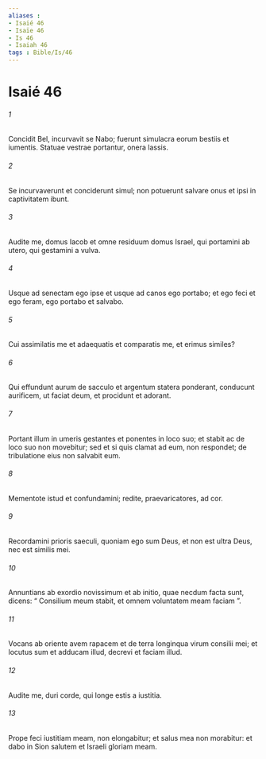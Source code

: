 ```yaml
---
aliases : 
- Isaié 46
- Isaïe 46
- Is 46
- Isaiah 46
tags : Bible/Is/46
---
```


# Isaié 46

###### 1
Concidit Bel, incurvavit se Nabo; fuerunt simulacra eorum bestiis et iumentis. Statuae vestrae portantur, onera lassis.
###### 2
Se incurvaverunt et conciderunt simul; non potuerunt salvare onus et ipsi in captivitatem ibunt.
###### 3
Audite me, domus Iacob et omne residuum domus Israel, qui portamini ab utero, qui gestamini a vulva.
###### 4
Usque ad senectam ego ipse et usque ad canos ego portabo; et ego feci et ego feram, ego portabo et salvabo.
###### 5
Cui assimilatis me et adaequatis et comparatis me, et erimus similes?
###### 6
Qui effundunt aurum de sacculo et argentum statera ponderant, conducunt aurificem, ut faciat deum, et procidunt et adorant.
###### 7
Portant illum in umeris gestantes et ponentes in loco suo; et stabit ac de loco suo non movebitur; sed et si quis clamat ad eum, non respondet; de tribulatione eius non salvabit eum.
###### 8
Mementote istud et confundamini; redite, praevaricatores, ad cor.
###### 9
Recordamini prioris saeculi, quoniam ego sum Deus, et non est ultra Deus, nec est similis mei.
###### 10
Annuntians ab exordio novissimum et ab initio, quae necdum facta sunt, dicens: “ Consilium meum stabit, et omnem voluntatem meam faciam ”.
###### 11
Vocans ab oriente avem rapacem et de terra longinqua virum consilii mei; et locutus sum et adducam illud, decrevi et faciam illud.
###### 12
Audite me, duri corde, qui longe estis a iustitia.
###### 13
Prope feci iustitiam meam, non elongabitur; et salus mea non morabitur: et dabo in Sion salutem et Israeli gloriam meam.

